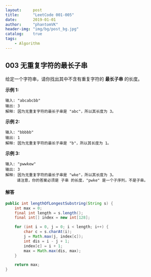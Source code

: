 ```yaml
---
layout:     post
title:      "LeetCode 001-005"
date:       2019-01-01
author:     "phantomVK"
header-img: "img/bg/post_bg.jpg"
catalog:    true
tags:
    - Algorithm
---
```


## 003 无重复字符的最长子串

给定一个字符串，请你找出其中不含有重复字符的 **最长子串** 的长度。

**示例 1:**

```
输入: "abcabcbb"
输出: 3 
解释: 因为无重复字符的最长子串是 "abc"，所以其长度为 3。
```

**示例 2:**

```
输入: "bbbbb"
输出: 1
解释: 因为无重复字符的最长子串是 "b"，所以其长度为 1。
```

**示例 3:**

```
输入: "pwwkew"
输出: 3
解释: 因为无重复字符的最长子串是 "wke"，所以其长度为 3。
     请注意，你的答案必须是 子串 的长度，"pwke" 是一个子序列，不是子串。
```

#### 解答

```java
public int lengthOfLongestSubstring(String s) {
    int max = 0;
    final int length = s.length();
    final int[] index = new int[128];

    for (int i = 0, j = 0; i < length; i++) {
        char c = s.charAt(i);
        j = Math.max(j, index[c]);
        int dis = i - j + 1;
        index[c] = i + 1;
        max = Math.max(dis, max);
    }

    return max;
}
```

